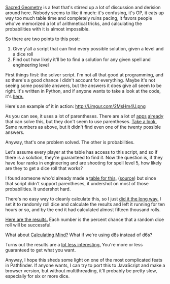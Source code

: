 [Sacred Geometry](http://www.d20pfsrd.com/feats/general-feats/sacred-geometry) is a feat that's stirred up a lot of discussion and derision around here. Nobody seems to like it much: it's confusing, it's OP, it eats up way too much table time and completely ruins pacing, it favors people who've memorized a lot of arithmetical tricks, and calculating the probabilities with it is almost impossible.

So there are two points to this post:
1. Give y'all a script that can find every possible solution, given a level and a dice roll
2. Find out how likely it'll be to find a solution for any given spell and engineering level

First things first: the solver script. I'm not all that good at programming, and so there's a good chance I didn't account for everything. Maybe it's not seeing some possible answers, but the answers it does give all seem to be right. It's written in Python, and if anyone wants to take a look at the code, it's [here.](https://github.com/trambelus/sandbox/blob/master/sg.py)

Here's an example of it in action: http://i.imgur.com/2MsHm4U.png

As you can see, it uses a lot of parentheses. There are a lot of [apps](http://sd.af/geo/) [already](https://play.google.com/store/apps/details?id=com.clucasprojects.sacredgeometry) that can solve this, but they don't seem to use parentheses. [Take a look.](http://i.imgur.com/ZpA68Ji.png) Same numbers as above, but it didn't find even one of the twenty possible answers.

Anyway, that's one problem solved. The other is probabilities.

Let's assume every player at the table has access to this script, and so if there is a solution, they're guaranteed to find it. Now the question is, if they have four ranks in engineering and are shooting for spell level 5, how likely are they to get a dice roll that works?

I found someone who'd already made a [table for this,](https://i.imgur.com/VglJXiQ.png) ([source](http://www.giantitp.com/forums/showsinglepost.php?p=17841832&postcount=51)) but since that script didn't support parentheses, it undershot on most of those probabilities. It undershot hard.

There's no easy way to cleanly calculate this, so I just [did it the long way.](https://github.com/trambelus/sandbox/blob/master/sgm.py) I set it to randomly roll dice and calculate the results and left it running for ten hours or so, and by the end it had calculated almost fifteen thousand rolls.

[Here are the results.](http://i.imgur.com/ZCv6Ea2.png) Each number is the percent chance that a random dice roll will be successful.

What about [Calculating Mind?](http://www.d20pfsrd.com/feats/general-feats/calculating-mind) What if we're using d8s instead of d6s?

Turns out the results are a [lot less interesting.](_________) You're more or less guaranteed to get what you want.

Anyway, I hope this sheds some light on one of the most complicated feats in Pathfinder. If anyone wants, I can try to port this to JavaScript and make a browser version, but without multithreading, it'll probably be pretty slow, especially for six or more dice.